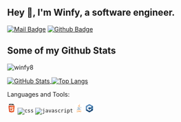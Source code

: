 ## Hey 👋, I'm Winfy, a software engineer.

[![Mail Badge](https://img.shields.io/badge/-winfy8@126.com-c14438?style=flat&logo=Gmail&logoColor=white&link=mailto:winfy8@126.com)](mailto:winfy8@126.com) [![Github Badge](https://img.shields.io/badge/-winfy8-grey?style=flat&logo=github&logoColor=white&link=https://github.com/winfy8/)](https://www.github.com/winfy8/)
## Some of my Github Stats
<p align=left> <img src=https://komarev.com/ghpvc/?username=winfy8 alt=winfy8 /> </p>

<a href="https://github.com/winfy8">
  <img align="center" alt="GitHub Stats" src="https://github-readme-stats.vercel.app/api?username=winfy8&show_icons=true&include_all_commits=true" />
</a>
<a href="https://github.com/winfy8">
  <img align="center" alt="Top Langs" src="https://github-readme-stats.vercel.app/api/top-langs/?username=winfy8&layout=compact" />
</a>

Languages and Tools:

<code><img height="20" src="https://raw.githubusercontent.com/github/explore/80688e429a7d4ef2fca1e82350fe8e3517d3494d/topics/html/html.png" alt="html"></code>
<code><img height="20" src="https://raw.githubusercontent.com/github/explore/80688e429a7d4ef2fca1e82350fe8e3517d3494d/topics/java/css.png" alt="css"></code>
<code><img height="20" src="https://raw.githubusercontent.com/github/explore/80688e429a7d4ef2fca1e82350fe8e3517d3494d/topics/java/javascript.png" alt="javascript"></code>
<code><img height="20" src="https://raw.githubusercontent.com/github/explore/80688e429a7d4ef2fca1e82350fe8e3517d3494d/topics/java/java.png" alt="java"></code>
<code><img height="20" src="https://raw.githubusercontent.com/github/explore/80688e429a7d4ef2fca1e82350fe8e3517d3494d/topics/cpp/cpp.png" alt="cpp"></code>


<!--
**Ryyyc/ryyyc** is a ✨ _special_ ✨ repository because its `README.md` (this file) appears on your GitHub profile.

Here are some ideas to get you started:

- 🔭 I’m currently working on ...
- 🌱 I’m currently learning ...
- 👯 I’m looking to collaborate on ...
- 🤔 I’m looking for help with ...
- 💬 Ask me about ...
- 📫 How to reach me: ...
- 😄 Pronouns: ...
- ⚡ Fun fact: ...
-->
